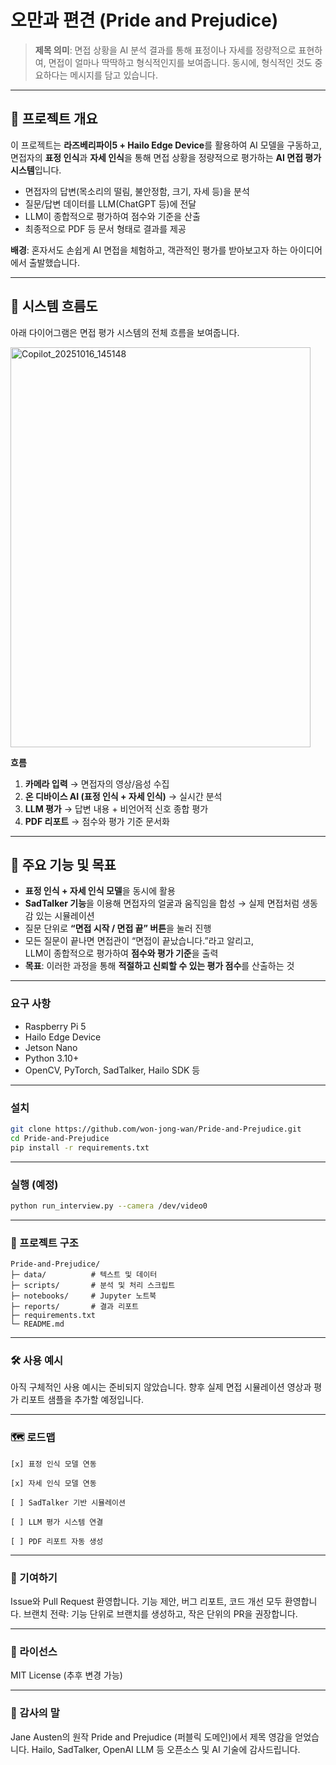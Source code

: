 # 오만과 편견 (Pride and Prejudice)

> **제목 의미**: 면접 상황을 AI 분석 결과를 통해 표정이나 자세를 정량적으로 표현하여, 면접이 얼마나 딱딱하고 형식적인지를 보여줍니다. 동시에, 형식적인 것도 중요하다는 메시지를 담고 있습니다.

---

## 📌 프로젝트 개요

이 프로젝트는 **라즈베리파이5 + Hailo Edge Device**를 활용하여 AI 모델을 구동하고,  
면접자의 **표정 인식**과 **자세 인식**을 통해 면접 상황을 정량적으로 평가하는 **AI 면접 평가 시스템**입니다.  

- 면접자의 답변(목소리의 떨림, 불안정함, 크기, 자세 등)을 분석  
- 질문/답변 데이터를 LLM(ChatGPT 등)에 전달  
- LLM이 종합적으로 평가하여 점수와 기준을 산출  
- 최종적으로 PDF 등 문서 형태로 결과를 제공  

**배경**: 혼자서도 손쉽게 AI 면접을 체험하고, 객관적인 평가를 받아보고자 하는 아이디어에서 출발했습니다.

---

## 🔄 시스템 흐름도

아래 다이어그램은 면접 평가 시스템의 전체 흐름을 보여줍니다.

<img width="480" height="640" alt="Copilot_20251016_145148" src="https://github.com/user-attachments/assets/79427c4a-0b88-42f4-954a-c1873c27c874" />

**흐름**  
1. **카메라 입력** → 면접자의 영상/음성 수집  
2. **온 디바이스 AI (표정 인식 + 자세 인식)** → 실시간 분석  
3. **LLM 평가** → 답변 내용 + 비언어적 신호 종합 평가  
4. **PDF 리포트** → 점수와 평가 기준 문서화  

---

## 🎯 주요 기능 및 목표

- **표정 인식 + 자세 인식 모델**을 동시에 활용  
- **SadTalker 기능**을 이용해 면접자의 얼굴과 움직임을 합성 → 실제 면접처럼 생동감 있는 시뮬레이션  
- 질문 단위로 **“면접 시작 / 면접 끝” 버튼**을 눌러 진행  
- 모든 질문이 끝나면 면접관이 “면접이 끝났습니다.”라고 알리고,  
  LLM이 종합적으로 평가하여 **점수와 평가 기준**을 출력  
- **목표**: 이러한 과정을 통해 **적절하고 신뢰할 수 있는 평가 점수**를 산출하는 것  

---

### 요구 사항
- Raspberry Pi 5
- Hailo Edge Device
- Jetson Nano
- Python 3.10+
- OpenCV, PyTorch, SadTalker, Hailo SDK 등

---

### 설치
```bash
git clone https://github.com/won-jong-wan/Pride-and-Prejudice.git
cd Pride-and-Prejudice
pip install -r requirements.txt
```

---

### 실행 (예정)
```bash
python run_interview.py --camera /dev/video0
```

---

### 📂 프로젝트 구조
```
Pride-and-Prejudice/
├─ data/          # 텍스트 및 데이터
├─ scripts/       # 분석 및 처리 스크립트
├─ notebooks/     # Jupyter 노트북
├─ reports/       # 결과 리포트
├─ requirements.txt
└─ README.md
```

---

### 🛠️ 사용 예시
아직 구체적인 사용 예시는 준비되지 않았습니다. 향후 실제 면접 시뮬레이션 영상과 평가 리포트 샘플을 추가할 예정입니다.

---

### 🗺️ 로드맵

    [x] 표정 인식 모델 연동

    [x] 자세 인식 모델 연동

    [ ] SadTalker 기반 시뮬레이션

    [ ] LLM 평가 시스템 연결

    [ ] PDF 리포트 자동 생성

---

### 🤝 기여하기
Issue와 Pull Request 환영합니다.
기능 제안, 버그 리포트, 코드 개선 모두 환영합니다.
브랜치 전략: 기능 단위로 브랜치를 생성하고, 작은 단위의 PR을 권장합니다.

---

### 📜 라이선스

MIT License (추후 변경 가능)

---

### 🙏 감사의 말

Jane Austen의 원작 Pride and Prejudice (퍼블릭 도메인)에서 제목 영감을 얻었습니다.
Hailo, SadTalker, OpenAI LLM 등 오픈소스 및 AI 기술에 감사드립니다.
